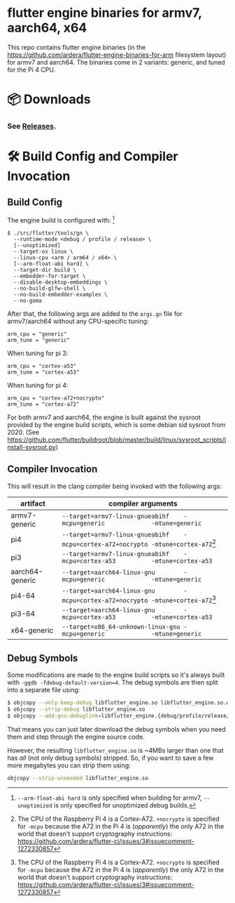 # flutter engine binaries for armv7, aarch64, x64

This repo contains flutter engine binaries (in the https://github.com/ardera/flutter-engine-binaries-for-arm filesystem layout) for armv7 and aarch64.
The binaries come in 2 variants: generic, and tuned for the Pi 4 CPU.

# 📦 Downloads

### **See [Releases](https://github.com/ardera/flutter_embedded/releases).**

# 🛠️ Build Config and Compiler Invocation
## Build Config
The engine build is configured with: [^2]
```
$ ./src/flutter/tools/gn \
  --runtime-mode <debug / profile / release> \
  [--unoptimized]
  --target-os linux \
  --linux-cpu <arm / arm64 / x64> \
  [--arm-float-abi hard] \
  --target-dir build \
  --embedder-for-target \
  --disable-desktop-embeddings \
  --no-build-glfw-shell \
  --no-build-embedder-examples \
  --no-goma
```

After that, the following args are added to the `args.gn` file for armv7/aarch64 without any CPU-specific tuning:
```
arm_cpu = "generic"
arm_tune = "generic"
```

When tuning for pi 3:
```
arm_cpu = "cortex-a53"
arm_tune = "cortex-a53"
```

When tuning for pi 4:
```
arm_cpu = "cortex-a72+nocrypto"
arm_tune = "cortex-a72"
```

For both armv7 and aarch64, the engine is built against the sysroot provided by the engine build scripts, which is some debian sid sysroot from 2020.
(See https://github.com/flutter/buildroot/blob/master/build/linux/sysroot_scripts/install-sysroot.py)

## Compiler Invocation
This will result in the clang compiler being invoked with the following args:

| artifact        | compiler arguments                                                           |
| --------------- | ---------------------------------------------------------------------------- |
| armv7-generic   | `--target=armv7-linux-gnueabihf    -mcpu=generic             -mtune=generic`    |
| pi4             | `--target=armv7-linux-gnueabihf    -mcpu=cortex-a72+nocrypto -mtune=cortex-a72`[^1] |
| pi3             | `--target=armv7-linux-gnueabihf    -mcpu=cortex-a53          -mtune=cortex-a53` |
| aarch64-generic | `--target=aarch64-linux-gnu        -mcpu=generic             -mtune=generic`    |
| pi4-64          | `--target=aarch64-linux-gnu        -mcpu=cortex-a72+nocrypto -mtune=cortex-a72`[^1] |
| pi3-64          | `--target=aarch64-linux-gnu        -mcpu=cortex-a53          -mtune=cortex-a53` |
| x64-generic     | `--target=x86_64-unknown-linux-gnu -mcpu=generic             -mtune=generic` |

## Debug Symbols

Some modifications are made to the engine build scripts so it's always built with `-ggdb -fdebug-default-version=4`.
The debug symbols are then split into a separate file using:
```bash
$ objcopy --only-keep-debug libflutter_engine.so libflutter_engine.so.dbgsyms
$ objcopy --strip-debug libflutter_engine.so
$ objcopy --add-gnu-debuglink=libflutter_engine.{debug/profile/release/debug_unopt}.dbgsyms libflutter_engine.so
```

That means you can just later download the debug symbols when you need them and step through the engine source code.

However, the resulting `libflutter_engine.so` is ~4MBs larger than one that has _all_ (not only debug symbols) stripped.
So, if you want to save a few more megabytes you can strip them using:
```bash
objcopy --strip-unneeded libflutter_engine.so
```

[^1]: The CPU of the Raspberry Pi 4 is a Cortex-A72. `+nocrypto` is specified for `-mcpu` because the A72 in the Pi 4 is (_apparently_) the only A72 in the world that doesn't support cryptography instructions: https://github.com/ardera/flutter-ci/issues/3#issuecomment-1272330857

[^2]: `--arm-float-abi hard` is only specified when building for armv7, `--unoptimized` is only specified for unoptimized debug builds.
